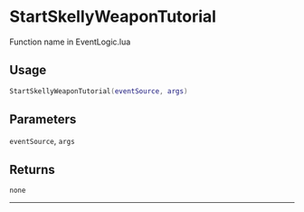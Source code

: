 # StartSkellyWeaponTutorial
Function name in EventLogic.lua
## Usage
```lua
StartSkellyWeaponTutorial(eventSource, args)
```
## Parameters
`eventSource`, `args`
## Returns
`none`

---
